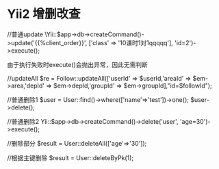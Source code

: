 # Yii2 增删改查 #

//普通update
\Yii::$app->db->createCommand()->update('{{%client_order}}', ['class' => '10课时1对1qqqqq'], 'id=2')->execute();

由于执行失败时execute()会抛出异常，因此无需判断

//updateAll
$re = Follow::updateAll(['userId' => $userId,'areaId' => $em->area,'depId' => $em->depId,'groupId' => $em->groupId],"id=$followId");

//普通删除1
$user = User::find()->where(['name'=>'test'])->one(); 
$user->delete();

//普通删除2
Yii::$app->db->createCommand()->delete('user', 'age=30')->execute();


//删除部分
$result = User::deleteAll(['age'=>'30']);

//根据主键删除
$result = User::deleteByPk(1);
